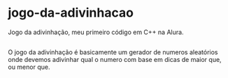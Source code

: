 # jogo-da-adivinhacao
Jogo da adivinhação, meu primeiro código em C++ na Alura.
##
O jogo da adivinhação é basicamente um gerador de numeros aleatórios onde 
devemos adivinhar qual o numero com base em dicas de maior que, ou menor que.
